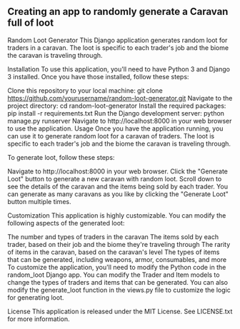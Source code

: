 ## Creating an app to randomly generate a Caravan full of loot

Random Loot Generator
This Django application generates random loot for traders in a caravan. The loot is specific to each trader's job and the biome the caravan is traveling through.

Installation
To use this application, you'll need to have Python 3 and Django 3 installed. Once you have those installed, follow these steps:

Clone this repository to your local machine: git clone https://github.com/yourusername/random-loot-generator.git
Navigate to the project directory: cd random-loot-generator
Install the required packages: pip install -r requirements.txt
Run the Django development server: python manage.py runserver
Navigate to http://localhost:8000 in your web browser to use the application.
Usage
Once you have the application running, you can use it to generate random loot for a caravan of traders. The loot is specific to each trader's job and the biome the caravan is traveling through.

To generate loot, follow these steps:

Navigate to http://localhost:8000 in your web browser.
Click the "Generate Loot" button to generate a new caravan with random loot.
Scroll down to see the details of the caravan and the items being sold by each trader.
You can generate as many caravans as you like by clicking the "Generate Loot" button multiple times.

Customization
This application is highly customizable. You can modify the following aspects of the generated loot:

The number and types of traders in the caravan
The items sold by each trader, based on their job and the biome they're traveling through
The rarity of items in the caravan, based on the caravan's level
The types of items that can be generated, including weapons, armor, consumables, and more
To customize the application, you'll need to modify the Python code in the random_loot Django app. You can modify the Trader and Item models to change the types of traders and items that can be generated. You can also modify the generate_loot function in the views.py file to customize the logic for generating loot.

License
This application is released under the MIT License. See LICENSE.txt for more information.

